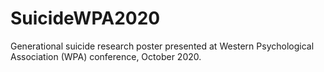 # SuicideWPA2020

Generational suicide research poster presented at Western Psychological Association (WPA) conference, October 2020.
